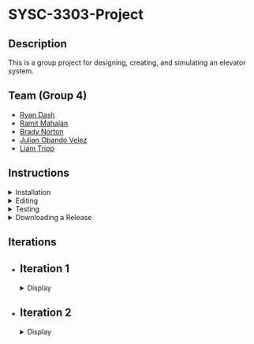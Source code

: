 # SYSC-3303-Project

## Description

This is a group project for designing, creating, and simulating an elevator system.

## Team (Group 4)

  - [Ryan Dash](https://github.com/ryandash)
  - [Ramit Mahajan](https://github.com/RamitMahajan)
  - [Brady Norton](https://github.com/Bnortron)
  - [Julian Obando Velez](https://github.com/julian-carleton)
  - [Liam Tripp](https://github.com/cyberphoria)

## Instructions

<details>
  <summary>Installation</summary>

1.	Download and extract the ZIP folder
2. 	Open up Eclipse and select file
3. 	Click "Open Projects from File System" and select the project folder
4. 	Select Finish and then build the project
5. 	To begin the simulation, navigate to the testsystem directory
6. 	src -> main -> java -> testsystem
7. 	Run TestSystem.java

</details>

<details>
  <summary>Editing</summary>
  
1. Open File the file menu and select "Import". This will open the "Import" window. From there select "Git"->"Projects from Git"as the import wizard and press Next>.
2. From the next window, select "Clone URI" as the repository source and press Next>
3. You have to enter the URL of the git repository in this window which can be found by pressing the "Code" button  on project github page. Copy the HTTPS URL and paste it in the window. It will prefill some of the information in the window, Select "HTTPS" as the protocol and enter your Github's UserName and Password and Press Next>.
4. If this does not work, it is due to an update in Eclipse, GitHub does not support authentication via HTTPS with your GitHub account password for security reasons anymore. So, to overcome that error follow the guide [here](https://stackoverflow.com/a/68802292). 
5. After over coming the erorr, press Next> and it will show you the branches of the repository, do not make any changes to the default selected branches. 
6. It will open the Local Destination window in which you can select the location of the folder where you want clone the repository. Press Next> 
7. In the next window, Select "Import as general project" as the wizard from import and press Next>
8. It will load the project and from the project explorer window, right click the project folder and from the popup menu, select "Configure", then "Convert to Maven Project". 
9. This will convert the project into a Maven project.

</details>

<details>
  <summary>Testing</summary>
  
1. Locate the test directory in the workspace
2. Run InputReaderTest.java for tests related to reading the json input file
3. Run SchedulerTest.java for tests related to passing data between the systems
4. Run DirectionTest for tests related to the Direction enum search function
</details>


<details>
  <summary>Downloading a Release</summary>

</details>


## Iterations

- ## Iteration 1

  <details>
    <summary>Display</summary>

  ### Description

  Lorem ipsum

  ### Contributions

  | Member | Coding | Documentation | Misc
  | ------ | ------ | ------------- |----
  | Ryan Dash | InputFileReader, JSON files, JSON File to data structure conversion, Message Transfer | Design Document, UML Diagram Contributions | Code Review
  | Ramit Mahajan | Data Structure abstraction for the Request Systems/ subsystems| README, Editing Instructure |
  | Brady Norton | Message transfer tests, Read/Verify Input file tests | README, Setup Instructions, UML Sequence Diagram |
  | Julian Obando Velez | Message Transfer, Bounded Buffer | UML Diagram Feedback, GitHub Releases  |
  | Liam Tripp | Project Skeleton, Event Data Structures, InputFileReader, Direction, Message Transfer, Unit Testing | README Contributions, Early Design Diagrams, Design Document | Discord Server, Google Drive, GitHub repo, Code reviews, Group lead

  </details>

- ## Iteration 2
  <details>
    <summary>Display</summary>

  ### Description

  Lorem ipsum

  ### Contributions

  | Member | Coding | Documentation | Misc 
  | ------ | ------ | ------------- |----
  | Ryan Dash | | |
  | Ramit Mahajan | | |
  | Brady Norton | | |
  | Julian Obando Velez | | |
  | Liam Tripp | | |

  </details>
